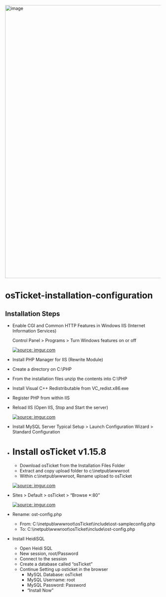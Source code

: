 <img width="884" alt="image" src="https://github.com/Hasnake84/osTicket-installation/assets/114637978/d2f9aa9f-77cf-4e39-8897-ec6f6ee9f69a">

# osTicket-installation-configuration
## Installation Steps
  -  Enable CGI and Common HTTP Features in Windows IIS (Internet Information Services)
     
     Control Panel > Programs > Turn Windows features on or off

     <a href="https://imgur.com/zMd0C33"><img src="https://i.imgur.com//zMd0C33.png" title="source: imgur.com" /></a>

  -  Install PHP Manager for IIS (Rewrite Module)
  -  Create a directory on C:\PHP
  - From the installation files unzip the contents into C:\PHP
  - Install Visual C++ Redistributable from  VC_redist.x86.exe
  - Register PHP from within IIS
  - Reload IIS (Open IIS, Stop and Start the server)

     <a href="https://imgur.com/EJjQH05"><img src="https://i.imgur.com//EJjQH05.png" title="source: imgur.com" /></a>

  - Install MySQL Server
    Typical Setup > Launch Configuration Wizard > Standard Configuration 
 

  - # Install osTicket v1.15.8
      - Download osTicket from the Installation Files Folder
      - Extract and copy upload folder to c:\inetpub\wwwroot
      - Within c:\inetpub\wwwroot, Rename upload to osTicket

     <a href="https://imgur.com/2SCxdKd"><img src="https://i.imgur.com//2SCxdKd.png" title="source: imgur.com" /></a>
   - Sites > Default > osTicket > “Browse *:80”

     <a href="https://imgur.com/4GvM9Zw"><img src="https://i.imgur.com//4GvM9Zw.png" title="source: imgur.com" /></a>
  - Rename: ost-config.php
     - From: C:\inetpub\wwwroot\osTicket\include\ost-sampleconfig.php
     - To: C:\inetpub\wwwroot\osTicket\include\ost-config.php
 - Install HeidiSQL
   - Open Heidi SQL
   - New session, root/Password
   - Connect to the session
   - Create a database called “osTicket”
   - Continue Setting up osticket in the browser
     - MySQL Database: osTicket
     - MySQL Username: root
     - MySQL Password: Password
     - “Install Now”










